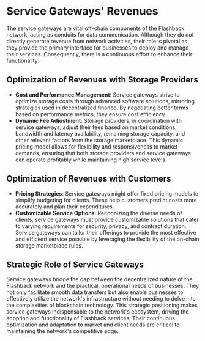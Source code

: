 # Service Gateways' Revenues

The service gateways are vital off-chain components of the Flashback network, acting as conduits for data communication. Although they do not directly generate revenue from network activities, their role is pivotal as they provide the primary interface for businesses to deploy and manage their services. Consequently, there is a continuous effort to enhance their functionality:

## Optimization of Revenues with Storage Providers

* **Cost and Performance Management**: Service gateways strive to optimize storage costs through advanced software solutions, mirroring strategies used in decentralized finance. By negotiating better terms based on performance metrics, they ensure cost efficiency.
* **Dynamic Fee Adjustment**: Storage providers, in coordination with service gateways, adjust their fees based on market conditions, bandwidth and latency availability, remaining storage capacity, and other relevant factors from the storage marketplace. This dynamic pricing model allows for flexibility and responsiveness to market demands, ensuring that both storage providers and service gateways can operate profitably while maintaining high service levels.

## Optimization of Revenues with Customers

* **Pricing Strategies**: Service gateways might offer fixed pricing models to simplify budgeting for clients. These help customers predict costs more accurately and plan their expenditures.
* **Customizable Service Options**: Recognizing the diverse needs of clients, service gateways must provide customizable solutions that cater to varying requirements for security, privacy, and contract duration. Service gateways can tailor their offerings to provide the most effective and efficient service possible by leveraging the flexibility of the on-chain storage marketplace rules.

## Strategic Role of Service Gateways

Service gateways bridge the gap between the decentralized nature of the Flashback network and the practical, operational needs of businesses. They not only facilitate smooth data transfers but also enable businesses to effectively utilize the network's infrastructure without needing to delve into the complexities of blockchain technology. This strategic positioning makes service gateways indispensable to the network's ecosystem, driving the adoption and functionality of Flashback services. Their continuous optimization and adaptation to market and client needs are critical to maintaining the network's competitive edge.

